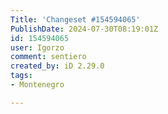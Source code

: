 ```yaml
---
Title: 'Changeset #154594065'
PublishDate: 2024-07-30T08:19:01Z
id: 154594065
user: Igorzo
comment: sentiero
created_by: iD 2.29.0
tags:
- Montenegro

---
```

